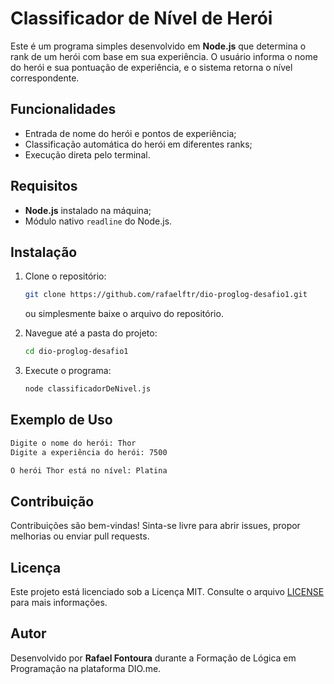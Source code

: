 # Classificador de Nível de Herói

Este é um programa simples desenvolvido em **Node.js** que determina o rank de um herói com base em sua experiência. O usuário informa o nome do herói e sua pontuação de experiência, e o sistema retorna o nível correspondente.

## Funcionalidades
- Entrada de nome do herói e pontos de experiência;
- Classificação automática do herói em diferentes ranks;
- Execução direta pelo terminal.

## Requisitos
- **Node.js** instalado na máquina;
- Módulo nativo `readline` do Node.js.

## Instalação
1. Clone o repositório:
   ```bash
   git clone https://github.com/rafaelftr/dio-proglog-desafio1.git
   ```
   ou simplesmente baixe o arquivo do repositório.

2. Navegue até a pasta do projeto:
   ```bash
   cd dio-proglog-desafio1
   ```

3. Execute o programa:
   ```bash
   node classificadorDeNivel.js
   ```

## Exemplo de Uso
```bash
Digite o nome do herói: Thor
Digite a experiência do herói: 7500

O herói Thor está no nível: Platina
```

## Contribuição
Contribuições são bem-vindas! Sinta-se livre para abrir issues, propor melhorias ou enviar pull requests.

## Licença
Este projeto está licenciado sob a Licença MIT. Consulte o arquivo [LICENSE](LICENSE) para mais informações.

## Autor
Desenvolvido por **Rafael Fontoura** durante a Formação de Lógica em Programação na plataforma DIO.me.


